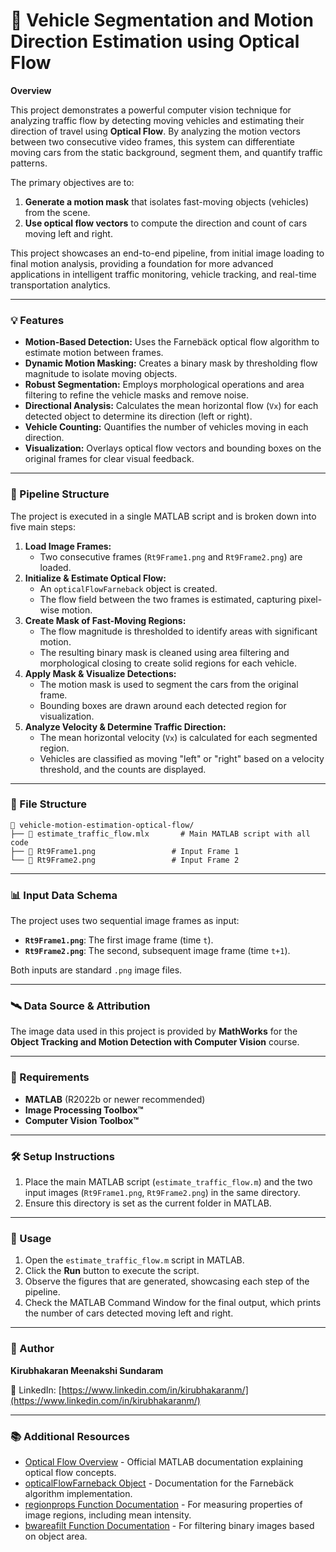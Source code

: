 # 🌊 Vehicle Segmentation and Motion Direction Estimation using Optical Flow

**Overview**

This project demonstrates a powerful computer vision technique for analyzing traffic flow by detecting moving vehicles and estimating their direction of travel using **Optical Flow**. By analyzing the motion vectors between two consecutive video frames, this system can differentiate moving cars from the static background, segment them, and quantify traffic patterns.

The primary objectives are to:
1.  **Generate a motion mask** that isolates fast-moving objects (vehicles) from the scene.
2.  **Use optical flow vectors** to compute the direction and count of cars moving left and right.

This project showcases an end-to-end pipeline, from initial image loading to final motion analysis, providing a foundation for more advanced applications in intelligent traffic monitoring, vehicle tracking, and real-time transportation analytics.

---
### 💡 Features

* **Motion-Based Detection:** Uses the Farnebäck optical flow algorithm to estimate motion between frames.
* **Dynamic Motion Masking:** Creates a binary mask by thresholding flow magnitude to isolate moving objects.
* **Robust Segmentation:** Employs morphological operations and area filtering to refine the vehicle masks and remove noise.
* **Directional Analysis:** Calculates the mean horizontal flow (`Vx`) for each detected object to determine its direction (left or right).
* **Vehicle Counting:** Quantifies the number of vehicles moving in each direction.
* **Visualization:** Overlays optical flow vectors and bounding boxes on the original frames for clear visual feedback.

---
### 🧱 Pipeline Structure

The project is executed in a single MATLAB script and is broken down into five main steps:

1.  **Load Image Frames:**
    * Two consecutive frames (`Rt9Frame1.png` and `Rt9Frame2.png`) are loaded.
2.  **Initialize & Estimate Optical Flow:**
    * An `opticalFlowFarneback` object is created.
    * The flow field between the two frames is estimated, capturing pixel-wise motion.
3.  **Create Mask of Fast-Moving Regions:**
    * The flow magnitude is thresholded to identify areas with significant motion.
    * The resulting binary mask is cleaned using area filtering and morphological closing to create solid regions for each vehicle.
4.  **Apply Mask & Visualize Detections:**
    * The motion mask is used to segment the cars from the original frame.
    * Bounding boxes are drawn around each detected region for visualization.
5.  **Analyze Velocity & Determine Traffic Direction:**
    * The mean horizontal velocity (`Vx`) is calculated for each segmented region.
    * Vehicles are classified as moving "left" or "right" based on a velocity threshold, and the counts are displayed.

---
### 📂 File Structure

```
📁 vehicle-motion-estimation-optical-flow/
├── 📄 estimate_traffic_flow.mlx       # Main MATLAB script with all code
├── 📄 Rt9Frame1.png                 # Input Frame 1
└── 📄 Rt9Frame2.png                 # Input Frame 2
```

---
### 📊 Input Data Schema

The project uses two sequential image frames as input:

* **`Rt9Frame1.png`**: The first image frame (time `t`).
* **`Rt9Frame2.png`**: The second, subsequent image frame (time `t+1`).

Both inputs are standard `.png` image files.

---
### 🛰️ Data Source & Attribution

The image data used in this project is provided by **MathWorks** for the **Object Tracking and Motion Detection with Computer Vision** course.

---
### 🔧 Requirements

* **MATLAB** (R2022b or newer recommended)
* **Image Processing Toolbox™**
* **Computer Vision Toolbox™**

---
### 🛠️ Setup Instructions

1.  Place the main MATLAB script (`estimate_traffic_flow.m`) and the two input images (`Rt9Frame1.png`, `Rt9Frame2.png`) in the same directory.
2.  Ensure this directory is set as the current folder in MATLAB.

---
### 🚀 Usage

1.  Open the `estimate_traffic_flow.m` script in MATLAB.
2.  Click the **Run** button to execute the script.
3.  Observe the figures that are generated, showcasing each step of the pipeline.
4.  Check the MATLAB Command Window for the final output, which prints the number of cars detected moving left and right.

---
### 👤 Author

**Kirubhakaran Meenakshi Sundaram**

💼 LinkedIn: [https://www.linkedin.com/in/kirubhakaranm/](https://www.linkedin.com/in/kirubhakaranm/)

---
### 📚 Additional Resources

* [Optical Flow Overview](https://www.mathworks.com/discovery/optical-flow.html) - Official MATLAB documentation explaining optical flow concepts.
* [opticalFlowFarneback Object](https://www.mathworks.com/help/vision/ref/opticalflowfarneback.html) - Documentation for the Farnebäck algorithm implementation.
* [regionprops Function Documentation](https://www.mathworks.com/help/images/ref/regionprops.html) - For measuring properties of image regions, including mean intensity.
* [bwareafilt Function Documentation](https://www.mathworks.com/help/images/ref/bwareafilt.html) - For filtering binary images based on object area.
